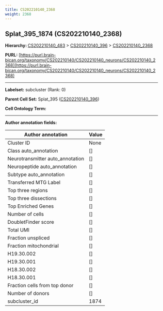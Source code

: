 ```yaml
---
title: CS202210140_2368
weight: 2368
---
```

## Splat_395_1874 (CS202210140_2368)
<b>Hierarchy: </b>
[CS202210140_483](../CS202210140_483) >
[CS202210140_396](../CS202210140_396) >
[CS202210140_2368](../CS202210140_2368)

**PURL:** [https://purl.brain-bican.org/taxonomy/CS202210140/CS202210140_neurons/CS202210140_2368](https://purl.brain-bican.org/taxonomy/CS202210140/CS202210140_neurons/CS202210140_2368)

---


**Labelset:** subcluster (Rank: 0)

**Parent Cell Set:** Splat_395 ([CS202210140_396](../CS202210140_396))



**Cell Ontology Term:** 

[MARKER GENES.]: #


---

[TRANSFERRED ANNOTATIONS.]: #


[AUTHOR ANNOTATION FIELDS.]: #


**Author annotation fields:**

| Author annotation | Value |
|-------------------|-------|
|Cluster ID|None|
|Class auto_annotation|[]|
|Neurotransmitter auto_annotation|[]|
|Neuropeptide auto_annotation|[]|
|Subtype auto_annotation|[]|
|Transferred MTG Label|[]|
|Top three regions|[]|
|Top three dissections|[]|
|Top Enriched Genes|[]|
|Number of cells|[]|
|DoubletFinder score|[]|
|Total UMI|[]|
|Fraction unspliced|[]|
|Fraction mitochondrial|[]|
|H19.30.002|[]|
|H19.30.001|[]|
|H18.30.002|[]|
|H18.30.001|[]|
|Fraction cells from top donor|[]|
|Number of donors|[]|
|subcluster_id|1874|
